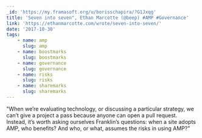 ```yaml
---
_id: 'https://my.framasoft.org/u/borisschapira/?G1Jxqg'
title: 'Seven into seven", Ethan Marcotte (@beep) #AMP #Governance'
link: 'https://ethanmarcotte.com/wrote/seven-into-seven/'
date: '2017-10-30'
tags:
    - name: amp
      slug: amp
    - name: boostmarks
      slug: boostmarks
    - name: governance
      slug: governance
    - name: risks
      slug: risks
    - name: sharemarks
      slug: sharemarks
---
```


<div class="markdown"><p>&quot;When we’re evaluating technology, or discussing a particular strategy, we can’t give a project a pass because anyone can open a pull request. Instead, it’s worth asking ourselves Franklin’s questions: when a site adopts AMP, who benefits? And who, or what, assumes the risks in using AMP?&quot;
</p></div>
